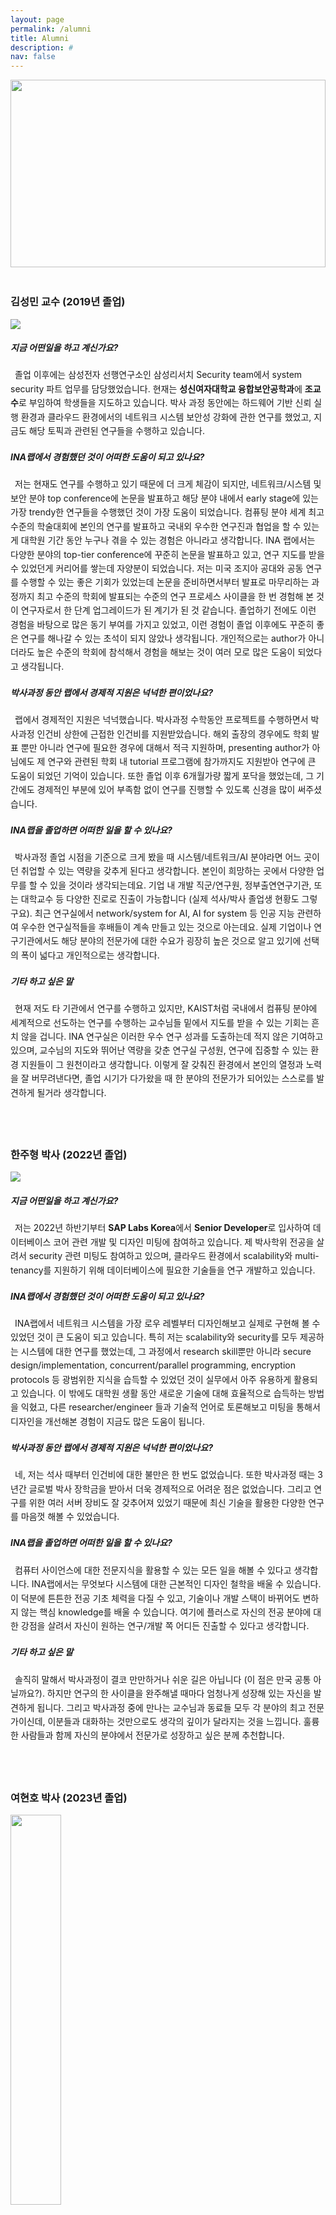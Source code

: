 ```yaml
---
layout: page
permalink: /alumni
title: Alumni
description: # 
nav: false
---
```

<style>
    article {
        font-family: "Noto Sans KR", sans-serif;
        word-break: keep-all;
        font-weight: 300;
    }

    strong {
        font-weight: 700;
    }

    p {
        text-indent: 0.5em;
        line-height: 1.6em;
    }

    .cover-img-container {
        margin-top: 1em;
        margin-bottom: 3em;
    }

    .cover-img {
        object-fit: cover;
        object-position: 50% 0%;
        width: 100%;
        height: 300px;
        margin-left: auto;
        margin-right: auto;
        display: block;
    }
</style>


<div class="cover-img-container">
    <img src="/assets/img/nasa.jpg" class="cover-img rounded z-depth-1"/>
</div>


### <span class="font-weight-bold">김성민</span> <b>교수</b> (2019년 졸업)

<div class="profile float-right small">
    <img src="/assets/img/profile/seongmin-kim-2.jpg"/>
</div>

<div style="margin-bottom: 1em"></div>

##### <span class="font-weight-bold">지금 어떤일을 하고 계신가요?</span>

졸업 이후에는 삼성전자 선행연구소인 삼성리서치 Security team에서 system security 파트 업무를 담당했었습니다. 현재는 **성신여자대학교 융합보안공학과**에 **조교수**로 부임하여 학생들을 지도하고 있습니다. 박사 과정 동안에는 하드웨어 기반 신뢰 실행 환경과 클라우드 환경에서의 네트워크 시스템 보안성 강화에 관한 연구를 했었고, 지금도 해당 토픽과 관련된 연구들을 수행하고 있습니다.

##### <span class="font-weight-bold">INA랩에서 경험했던 것이 어떠한 도움이 되고 있나요? </span>

저는 현재도 연구를 수행하고 있기 때문에 더 크게 체감이 되지만, 네트워크/시스템 및 보안 분야 top conference에 논문을 발표하고 해당 분야 내에서 early stage에 있는 가장 trendy한 연구들을 수행했던 것이 가장 도움이 되었습니다. 컴퓨팅 분야 세계 최고 수준의 학술대회에 본인의 연구를 발표하고 국내외 우수한 연구진과 협업을 할 수 있는게 대학원 기간 동안 누구나 겪을 수 있는 경험은 아니라고 생각합니다. INA 랩에서는 다양한 분야의 top-tier conference에 꾸준히 논문을 발표하고 있고, 연구 지도를 받을 수 있었던게 커리어를 쌓는데 자양분이 되었습니다. 저는 미국 조지아 공대와 공동 연구를 수행할 수 있는 좋은 기회가 있었는데 논문을 준비하면서부터 발표로 마무리하는 과정까지 최고 수준의 학회에 발표되는 수준의 연구 프로세스 사이클을 한 번 경험해 본 것이 연구자로서 한 단계 업그레이드가 된 계기가 된 것 같습니다.  졸업하기 전에도 이런 경험을 바탕으로 많은 동기 부여를 가지고 있었고, 이런 경험이 졸업 이후에도 꾸준히 좋은 연구를 해나갈 수 있는 초석이 되지 않았나 생각됩니다.  개인적으로는 author가 아니더라도 높은 수준의 학회에 참석해서 경험을 해보는 것이 여러 모로 많은 도움이 되었다고 생각됩니다.

##### <span class="font-weight-bold">박사과정 동안 랩에서 경제적 지원은 넉넉한 편이었나요?</span>

랩에서 경제적인 지원은 넉넉했습니다. 박사과정 수학동안 프로젝트를 수행하면서 박사과정 인건비 상한에 근접한 인건비를 지원받았습니다. 해외 출장의 경우에도 학회 발표 뿐만 아니라 연구에 필요한 경우에 대해서 적극 지원하며, presenting author가 아님에도 제 연구와 관련된 학회 내 tutorial 프로그램에 참가까지도 지원받아 연구에 큰 도움이 되었던 기억이 있습니다. 또한 졸업 이후 6개월가량 짧게 포닥을 했었는데, 그 기간에도 경제적인 부분에 있어 부족함 없이 연구를 진행할 수 있도록 신경을 많이 써주셨습니다.

##### <span class="font-weight-bold">INA랩을 졸업하면 어떠한 일을 할 수 있나요?</span>

박사과정 졸업 시점을 기준으로 크게 봤을 때 시스템/네트워크/AI 분야라면 어느 곳이던 취업할 수 있는 역량을 갖추게 된다고 생각합니다. 본인이 희망하는 곳에서 다양한 업무를 할 수 있을 것이라 생각되는데요. 기업 내 개발 직군/연구원, 정부출연연구기관, 또는 대학교수 등 다양한 진로로 진출이 가능합니다 (실제 석사/박사 졸업생 현황도 그렇구요). 최근 연구실에서 network/system for AI, AI for system 등 인공 지능 관련하여 우수한 연구실적들을 후배들이 계속 만들고 있는 것으로 아는데요. 실제 기업이나 연구기관에서도 해당 분야의 전문가에 대한 수요가 굉장히 높은 것으로 알고 있기에 선택의 폭이 넓다고 개인적으로는 생각합니다.

##### <span class="font-weight-bold">기타 하고 싶은 말</span>

현재 저도 타 기관에서 연구를 수행하고 있지만, KAIST처럼 국내에서 컴퓨팅 분야에 세계적으로 선도하는 연구를 수행하는 교수님들 밑에서 지도를 받을 수 있는 기회는 흔치 않을 겁니다. INA 연구실은 이러한 우수 연구 성과를 도출하는데 적지 않은 기여하고 있으며, 교수님의 지도와 뛰어난 역량을 갖춘 연구실 구성원, 연구에 집중할 수 있는 환경 지원들이 그 원천이라고 생각합니다. 이렇게 잘 갖춰진 환경에서 본인의 열정과 노력을 잘 버무려낸다면, 졸업 시기가 다가왔을 때 한 분야의 전문가가 되어있는 스스로를 발견하게 될거라 생각합니다. 

<div style="margin-bottom: 75px"></div>

### <span class="font-weight-bold">한주형</span> <b>박사</b> (2022년 졸업)
<div class="profile float-right small">
    <img src="/assets/img/profile/juhyeng-han.jpg"/>
</div>

<div style="margin-bottom: 1em"></div>

##### <span class="font-weight-bold">지금 어떤일을 하고 계신가요?</span>

저는 2022년 하반기부터 **SAP Labs Korea**에서 **Senior Developer**로 입사하여 데이터베이스 코어 관련 개발 및 디자인 미팅에 참여하고 있습니다. 제 박사학위 전공을 살려서 security 관련 미팅도 참여하고 있으며, 클라우드 환경에서 scalability와 multi-tenancy를 지원하기 위해 데이터베이스에 필요한 기술들을 연구 개발하고 있습니다.

##### <span class="font-weight-bold">INA랩에서 경험했던 것이 어떠한 도움이 되고 있나요?</span>

INA랩에서 네트워크 시스템을 가장 로우 레벨부터 디자인해보고 실제로 구현해 볼 수 있었던 것이 큰 도움이 되고 있습니다. 특히 저는 scalability와 security를 모두 제공하는 시스템에 대한 연구를 했었는데, 그 과정에서 research skill뿐만 아니라 secure design/implementation, concurrent/parallel programming, encryption protocols 등 광범위한 지식을 습득할 수 있었던 것이 실무에서 아주 유용하게 활용되고 있습니다. 이 밖에도 대학원 생활 동안 새로운 기술에 대해 효율적으로 습득하는 방법을 익혔고, 다른 researcher/engineer 들과 기술적 언어로 토론해보고 미팅을 통해서 디자인을 개선해본 경험이 지금도 많은 도움이 됩니다.

##### <span class="font-weight-bold">박사과정 동안 랩에서 경제적 지원은 넉넉한 편이었나요?</span>

네, 저는 석사 때부터 인건비에 대한 불만은 한 번도 없었습니다. 또한 박사과정 때는 3년간 글로벌 박사 장학금을 받아서 더욱 경제적으로 어려운 점은 없었습니다. 그리고 연구를 위한 여러 서버 장비도 잘 갖추어져 있었기 때문에 최신 기술을 활용한 다양한 연구를 마음껏 해볼 수 있었습니다.

##### <span class="font-weight-bold">INA랩을 졸업하면 어떠한 일을 할 수 있나요?</span>

컴퓨터 사이언스에 대한 전문지식을 활용할 수 있는 모든 일을 해볼 수 있다고 생각합니다. INA랩에서는 무엇보다 시스템에 대한 근본적인 디자인 철학을 배울 수 있습니다. 이 덕분에 튼튼한 전공 기초 체력을 다질 수 있고, 기술이나 개발 스택이 바뀌어도 변하지 않는 핵심 knowledge를 배울 수 있습니다. 여기에 플러스로 자신의 전공 분야에 대한 강점을 살려서 자신이 원하는 연구/개발 쪽 어디든 진출할 수 있다고 생각합니다.

##### <span class="font-weight-bold">기타 하고 싶은 말</span>

솔직히 말해서 박사과정이 결코 만만하거나 쉬운 길은 아닙니다 (이 점은 만국 공통 아닐까요?). 하지만 연구의 한 사이클을 완주해낼 때마다 엄청나게 성장해 있는 자신을 발견하게 됩니다. 그리고 박사과정 중에 만나는 교수님과 동료들 모두 각 분야의 최고 전문가이신데, 이분들과 대화하는 것만으로도 생각의 깊이가 달라지는 것을 느낍니다. 훌륭한 사람들과 함께 자신의 분야에서 전문가로 성장하고 싶은 분께 추천합니다.

<div style="margin-bottom: 75px"></div>

### <span class="font-weight-bold">여현호</span> <b>박사</b> (2023년 졸업)
<div class="profile float-right small">
    <img src="/assets/img/profile/hyunho-yeo.jpg" width="40%" height="40%">
</div>

<div style="margin-bottom: 1em"></div>

##### <span class="font-weight-bold">앞으로 어떤 일을 하실 계획인가요?</span>

저는 2023년 6월부터 <span class="font-weight-bold">Moloco</span> 내에 <span class="font-weight-bold">ML Infrastructure</span> 팀에 <span class="font-weight-bold">Machine Learning Engineer</span>로 합류할 예정이며 추후 <span class="font-weight-bold">Silicon Valley</span>에서 근무할 예정입니다. Moloco는  ML을 통해 새로운 비즈니스를 개척하는 과정에 있으며 현재는 ML 기반 광고 시장을 주로 타겟하고 있습니다. 또한 Moloco는 미국 내에서 가장 빠르게 성장하는 스타트업 중 하나이며 빅테크 핵심 인재들과  탑스쿨 박사들이 많이 합류하고 있어 높은 인재 밀도를 가지고 있습니다. 저는 Moloco에서 회사의 핵심 인프라인 ML serving systems을 새로 설계하고 개발하는 것을 리드할 예정입니다.

##### <span class="font-weight-bold">INA랩에서 경험했던 것이 어떠한 도움이 되나요?</span>

<span class="font-weight-bold">첫 번째로 저는 INA 연구실에서의 경험을 통해 해외로 더 큰 꿈을 펼쳐나갈 수 있게 되었습니다.</span> INA 연구실에서는 모든 박사과정 학생들이 각자 전문 분야를 찾아서 top-tier 논문을 2~3편 이상 제출하고 졸업하는 것을 지향합니다. 이는 미국 탑스쿨과 비교해도 뛰어난 연구 실적에 해당하기에 해외 학교 및 기업에 도전할 때 박사과정을 하면서 쌓은 역량과 실적을 충분히 인정받을 수 있습니다. 예를 들어, 저는 미국 기업 취업을 준비했었는데 박사 과정을 하면서 쌓은 computer systems 관련 연구 경험이 코딩 인터뷰 및 시스템 디자인 인터뷰에 큰 도움이 되었습니다. 덕분에 대부분 면접을 굉장히 우수한 성적으로 통과해 회사에서 좋은 처우를 받을 수 있었습니다. 이뿐 아니라 뛰어난 연구 실적과 시스템 설계 역량을 인정받아 회사 내에서 핵심 인프라 팀으로 배치되어 재밌고 영향력이 큰 일을 할 수 있게 되었습니다.

<span class="font-weight-bold">두 번째로 저는 INA 연구실에서의 경험을 통해 국제적인 연구자/엔지니어로 성장할 수 있는 역량을 기를 수 있었습니다.</span> 저는 박사과정을 하면서  career에 평생 도움이 되는 두 종류의 life skills을 배웠습니다. 우선 연구를 발전시켜 나가고 시스템을 설계하고 구현하면서 critical thinking problem identification, system design & implementation 등의 engineering skills을 쌓았고, 지도 교수 및 연구실 구성원분들과 협력하고 논문을 쓰고 학회에서 발표하면서 communication, presentation, writing, leadership 등과 같은 soft skills도 기를 수 있었습니다. 이렇게 성공적인 career를 만들어 나가는데 중요한 밑거름을 만들어 놨기에, 졸업 후에 박사과정 때와 다른 새로운 분야와 새로운 직무에 도전해도 앞으로 잘할 수 있을 것이라는 자신감이 생기는 것 같습니다 :) 그래서 INA 연구실에서 6년 동안의 경험은 충분한 가치를 지니고 있고 정말 잘 했다고 생각합니다. 

##### <span class="font-weight-bold">박사과정 동안 랩에서 경제적 지원은 넉넉한 편이었나요?</span>

교수님께서 항상 <span class="font-weight-bold">학생들의 인건비를 우선시</span>하여 많이 챙겨주는 편이라 박사 과정 동안 불편함 없이 생활할 수 있었습니다. 또한 많은 연구실 학생들이 뛰어난 연구실적으로 Scholarship, Travel grant, Prize 등을 받아 더 나은 경제적 혜택을 누리고 있습니다. 이외에 교수님께서 <span class="font-weight-bold">연구에 필요한 장비도 적극 지원</span>해주어 박사과정 동안 연구하는데 어려움이 없었습니다. 현재 INA 연구실은 전자과에서 가장 우수한 수준의 서버(CPU/GPU)를 구축하고 있으며 더 큰 규모의 실험이 필요로 할 시 Microsoft Azure, Google cloud 등의 클라우드 서비스도 지원하고 있습니다.

##### <span class="font-weight-bold">INA랩을 졸업하면 어떠한 일을 할 수 있나요?</span> 

INA 연구실에서 하는 computer system 연구는 computer science 내에서 가장 실용적인 학문에 속합니다. 여러분이 알고 계신 Tensorflow, MapReduce, Spark 등 엄청난 파급력을 불러일으킨 연구들이 대표적인 system 연구라고 볼 수 있습니다. 그래서 여러분이 졸업할 때 연구원, 교수, 엔지니어 등 다양한 진로를 선택할 수 있습니다. 또한, 위에서 언급한 바와 같이 국제적으로 인정받을 수 있는 실력과 역량을 기를 수 있기에 국내 뿐 아니라 해외 유수 기업 및 학교에도 도전해볼 수 있습니다. 따라서 INA 연구실 내에서 박사 과정을 잘 마무리하면 여러분이 어떠한 꿈을  꾸고 있든 그것을 실현할 수 있을 것이라 자신합니다.

##### <span class="font-weight-bold">기타 하고 싶은 말</span>

INA 연구실에 와서 하고 싶은 일에 도전하면서 각자의 꿈에 한발짝 더 나아가보세요. 본인의 career를 크게 발전 시키는데 최적의 경험을 쌓을 수 있을 것이라 자부하고, 교수님/구성원들/졸업생들이 여러분의 성장을 위해 언제든 도와줄 준비가 되어있습니다.  6년간의 박사 과정 속에 많은 어려움이 있겠지만, 어느새 여러분이 크게 성장했다는 것을 느낄 수 있고 앞으로 많은 기회가 생길 것입니다. 

